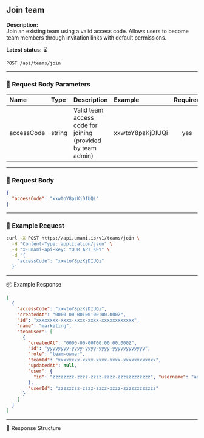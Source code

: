 ## Join team
<!-- testable: false -->
<!-- expectedStatus: 200 -->
**Description:**  
Join an existing team using a valid access code.
Allows users to become team members through invitation links with default permissions.

**Latest status:** <!--status-->⏳<!--status-end-->

```
POST /api/teams/join
```

---

### 📩 Request Body Parameters
| Name               | Type              | Description                                                 | Example             | Required |
| :----------------- | :---------------- | :---------------------------------------------------------- | :------------------ | :------: |
| accessCode         | string            | Valid team access code for joining (provided by team admin) | xxwtoY8pzKjDIUQi    | yes      |

---

### 📨 Request Body
```json
{
  "accessCode": "xxwtoY8pzKjDIUQi"
}
```

---

### 🔁 Example Request
```bash
curl -X POST https://api.umami.is/v1/teams/join \
  -H "Content-Type: application/json" \
  -H "x-umami-api-key: YOUR_API_KEY" \
  -d '{
    "accessCode": "xxwtoY8pzKjDIUQi"
  }'
```

---

📦 Example Response
```json
[
  {
    "accessCode": "xxwtoY8pzKjDIUQi",
    "createdAt": "0000-00-00T00:00:00.000Z",
    "id": "xxxxxxxx-xxxx-xxxx-xxxx-xxxxxxxxxxxx",
    "name": "marketing",
    "teamUser": [
      {
        "createdAt": "0000-00-00T00:00:00.000Z",
        "id": "yyyyyyyy-yyyy-yyyy-yyyy-yyyyyyyyyyyy",
        "role": "team-owner",
        "teamId": "xxxxxxxx-xxxx-xxxx-xxxx-xxxxxxxxxxxx",
        "updatedAt": null,
        "user": { 
          "id": "zzzzzzzz-zzzz-zzzz-zzzz-zzzzzzzzzzzz", "username": "admin"
        },
        "userId": "zzzzzzzz-zzzz-zzzz-zzzz-zzzzzzzzzzzz"
      }
    ]
  }
]
```

---

📘 Response Structure
```json

```
